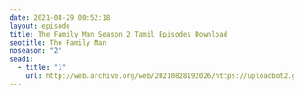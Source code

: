 ```yaml
---
date: 2021-08-29 00:52:18
layout: episode
title: The Family Man Season 2 Tamil Episodes Download
seotitle: The Family Man
noseason: "2"
seadi:
  - title: "1"
    url: http://web.archive.org/web/20210828192026/https://uploadbot2.gq/dl/990526431/EP_1_TAMIL.mkv
---
```

